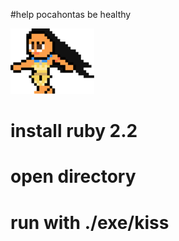 #help pocahontas be healthy

![action](./media/kisserin.png)

# install ruby 2.2
# open directory
# run with ./exe/kiss
